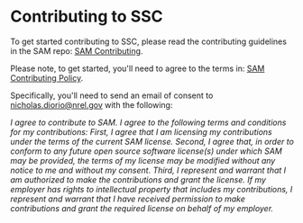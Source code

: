 # Contributing to SSC

To get started contributing to SSC, please read the contributing guidelines in the SAM repo: [SAM Contributing](https://github.com/NREL/SAM/blob/develop/CONTRIBUTING.md).  

Please note, to get started, you'll need to agree to the terms in: [SAM Contributing Policy](https://github.com/NREL/SAM/wiki/Contribution-Policy).  

Specifically, you'll need to send an email of consent to [nicholas.diorio@nrel.gov](nicholas.diorio@nrel.gov) with the following:  

_I agree to contribute to SAM. I agree to the following terms and conditions for my contributions: First, I agree that I am licensing my contributions under the terms of the current SAM license. Second, I agree that, in order to conform to any future open source software license(s) under which SAM may be provided, the terms of my license may be modified without any notice to me and without my consent. Third, I represent and warrant that I am authorized to make the contributions and grant the license. If my employer has rights to intellectual property that includes my contributions, I represent and warrant that I have received permission to make contributions and grant the required license on behalf of my employer._
